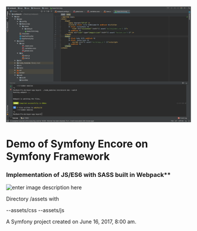 ![enter image description here](./screens/img.png)

Demo of Symfony Encore on Symfony Framework
=============


### Implementation of JS/ES6 with  SASS  built in Webpack**


![enter image description here](http://projectsquare.io/wp-content/uploads/2016/06/logo-vuejs.png)

Directory /assets with

--assets/css
--assets/js







A Symfony project created on June 16, 2017, 8:00 am.
